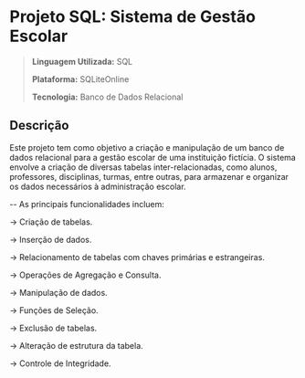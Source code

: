# Projeto SQL: Sistema de Gestão Escolar

> **Linguagem Utilizada:** SQL
> 
> **Plataforma:** SQLiteOnline
>  
> **Tecnologia:** Banco de Dados Relacional  

## Descrição

Este projeto tem como objetivo a criação e manipulação de um banco de dados relacional para a gestão escolar de uma instituição fictícia.
O sistema envolve a criação de diversas tabelas inter-relacionadas, como alunos, professores, disciplinas, turmas, entre outras, para armazenar e organizar os dados necessários à administração escolar.

-- As principais funcionalidades incluem:

-> Criação de tabelas.

-> Inserção de dados.

-> Relacionamento de tabelas com chaves primárias e estrangeiras.

-> Operações de Agregação e Consulta.

-> Manipulação de dados.

-> Funções de Seleção.

-> Exclusão de tabelas.

-> Alteração de estrutura da tabela. 

-> Controle de Integridade.
